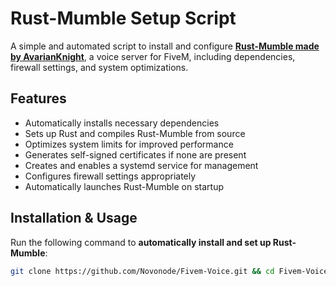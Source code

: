 # Rust-Mumble Setup Script

A simple and automated script to install and configure [**Rust-Mumble made by AvarianKnight**](https://github.com/AvarianKnight/rust-mumble), a voice server for FiveM, including dependencies, firewall settings, and system optimizations.

## Features

* Automatically installs necessary dependencies
* Sets up Rust and compiles Rust-Mumble from source
* Optimizes system limits for improved performance
* Generates self-signed certificates if none are present
* Creates and enables a systemd service for management
* Configures firewall settings appropriately
* Automatically launches Rust-Mumble on startup

## Installation & Usage

Run the following command to **automatically install and set up Rust-Mumble**:

```bash
git clone https://github.com/Novonode/Fivem-Voice.git && cd Fivem-Voice && chmod +x novonode-voice-setup.sh && sudo ./novonode-voice-setup.sh
```

